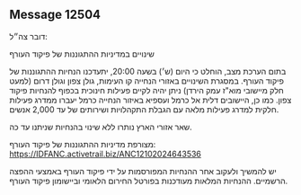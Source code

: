 ## Message 12504

דובר צה״ל:

שינויים במדיניות ההתגוננות של פיקוד העורף 

בתום הערכת מצב, הוחלט כי היום (ש׳) בשעה 20:00, יתעדכנו הנחיות ההתגוננות של פיקוד העורף. במסגרת השינויים באזורי הנחייה קו העימות, גולן צפון וגולן דרום (למעט חלק מיישובי מוא"ז עמק הירדן) ניתן יהיה לקיים פעילות חינוכית בכפוף להנחיות פיקוד צפון. 
כמו כן, היישובים דלית אל כרמל ועספיא באיזור הנחייה כרמל יעברו ממדרג פעילות חלקית למדרג פעילות מלאה עם הגבלת התקהלויות ושירותים של עד 2,000 אנשים.

שאר אזורי הארץ נותרו ללא שינוי בהנחיות שניתנו עד כה.

מצורפת מדיניות ההתגוננות של פיקוד העורף: https://IDFANC.activetrail.biz/ANC12102024643536

יש להמשיך ולעקוב אחר ההנחיות המפורסמות על ידי פיקוד העורף באמצעי ההפצה הרשמיים.
ההנחיות המלאות מעודכנות בפורטל החירום הלאומי וביישומון פיקוד העורף.

